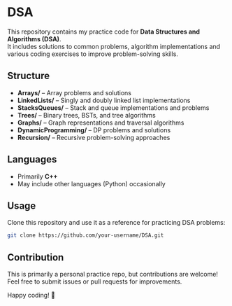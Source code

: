 # DSA

This repository contains my practice code for **Data Structures and Algorithms (DSA)**.  
It includes solutions to common problems, algorithm implementations and various coding exercises to improve problem-solving skills.

## Structure

- **Arrays/** – Array problems and solutions  
- **LinkedLists/** – Singly and doubly linked list implementations  
- **StacksQueues/** – Stack and queue implementations and problems  
- **Trees/** – Binary trees, BSTs, and tree algorithms  
- **Graphs/** – Graph representations and traversal algorithms  
- **DynamicProgramming/** – DP problems and solutions  
- **Recursion/** – Recursive problem-solving approaches  

## Languages

- Primarily **C++**
- May include other languages (Python) occasionally

## Usage

Clone this repository and use it as a reference for practicing DSA problems:

```bash
git clone https://github.com/your-username/DSA.git
```
## Contribution

This is primarily a personal practice repo, but contributions are welcome!
Feel free to submit issues or pull requests for improvements.

Happy coding! 🚀

